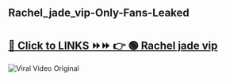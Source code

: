 
 ## Rachel_jade_vip-Only-Fans-Leaked

# <h2><a href="https://clipsfans.com/Rachel_jade_vip&ref=git">🔗 Click to LINKS ⏩⏩ 👉 🟢 Rachel jade vip </a></h2>

<a href="https://clipsfans.com/Rachel_jade_vip&ref=git" rel="nofollow" data-target="animated-image.originalLink"><img src="https://i.ibb.co.com/xMMVF88/686577567.gif" alt="Viral Video Original" style="max-width: 100%; display: inline-block;" data-target="animated-image.originalImage"></a>
